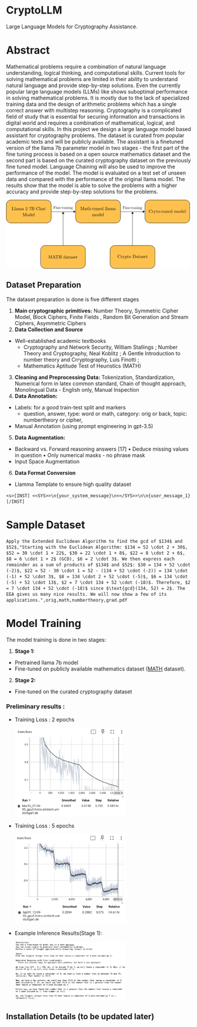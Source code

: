 # CryptoLLM
Large Language Models for Cryptography Assistance.

# Abstract
Mathematical problems require a combination of natural language understanding, logical thinking, and computational skills. Current tools for solving mathematical problems are limited in their ability to understand natural language and provide step-by-step solutions. Even the currently popular large language models (LLMs) like shows suboptimal performance in solving mathematical problems. It is mostly due to the lack of specialized training data and the design of arithmetic problems which has a single correct answer with multistep reasoning. Cryptography is a complicated field of study that is essential for securing information and transactions in digital world and requires a combination of mathematical, logical, and computational skills. In this project we design a large language model based assistant for cryptography problems. The dataset is curated from popular academic texts and will be publicly available. The assistant is a finetuned version of the llama 7b parameter model in two stages - the first part of the fine tuning process is based on a open source mathematics dataset and the second part is based on the curated cryptography dataset on the previously fine tuned model. Language Chaining will also be used to improve the performance of the model. The model is evaluated on a test set of unseen data and compared with the performance of the original llama model. The results show that the model is able to solve the problems with a higher accuracy and provide step-by-step solutions for the problems.

<img src="assets/fine_tune_bitmap.png" alt="Fine Tuning Flowchart" width="500"/>



## Dataset Preparation
The dataset preparation is done is five different stages
1. **Main cryptographic primitives:**
    Number Theory, Symmetric Cipher Model, Block Ciphers, Finite Fields , Random Bit Generation and Stream Ciphers, Asymmetric Ciphers
2. **Data Collection and Source**    
- Well-established academic textbooks
    - Cryptography and Network Security, William Stallings ;  Number Theory and Cryptography, Neal Koblitz ; A Gentle Introduction to number theory and Crryptography, Luis Finotti ;
    - Mathematics Aptitude Test of Heuristics (MATH)
3. **Cleaning and Preprocessing Data:**
Tokenization, Standardization, Numerical form in latex common standard, Chain of thought approach, Monolingual Data - English only, Manual Inspection
4. **Data Annotation:**
- Labels: for a good train-test split and markers
    - question, answer, type: word or math, category: orig or back, topic: numbertheory or cipher,
- Manual Annotation (using prompt engineering in gpt-3.5)
5. **Data Augmentation:**
- Backward vs. Forward reasoning answers [17]
    • Deduce missing values in question
    • Only numerical masks - no phrase mask
- Input Space Augmentation

6. **Data Format Conversion**
- Llamma Template to ensure high quality dataset
```
<s>[INST] <<SYS>>\n{your_system_message}\n<</SYS>>\n\n{user_message_1} [/INST]
```
# Sample Dataset
    Apply the Extended Euclidean Algorithm to find the gcd of $134$ and $52$,"Starting with the Euclidean Algorithm: $134 = 52 \cdot 2 + 30$, $52 = 30 \cdot 1 + 22$, $30 = 22 \cdot 1 + 8$, $22 = 8 \cdot 2 + 6$, $8 = 6 \cdot 1 + 2$ (GCD), $6 = 2 \cdot 3$. We then express each remainder as a sum of products of $134$ and $52$: $30 = 134 + 52 \cdot (-2)$, $22 = 52 - 30 \cdot 1 = 52 - (134 + 52 \cdot (-2)) = 134 \cdot (-1) + 52 \cdot 3$, $8 = 134 \cdot 2 + 52 \cdot (-5)$, $6 = 134 \cdot (-5) + 52 \cdot 13$, $2 = 7 \cdot 134 + 52 \cdot (-18)$. Therefore, $2 = 7 \cdot 134 + 52 \cdot (-18)$ since $\text{gcd}(134, 52) = 2$. The EEA gives us many nice results. We will now show a few of its applications.",orig,math,numbertheory,grad.pdf


# Model Training
The model training is done in two stages:
1. **Stage 1:**
- Pretrained llama 7b model
- Fine-tuned on publicly available mathematics dataset ([MATH](https://github.com/hendrycks/math) dataset).
2. **Stage 2:**
- Fine-tuned on the curated cryptography dataset


### Preliminary results  :

- Training Loss : 2 epochs

    <img src="assets/2-epoch.png" alt="Training Loss: 2 epochs" width="300"/>
    
- Training Loss : 5 epochs

    <img src="assets/5-epoch.png" alt="Training Loss : 5 epochs" width="300"/>

- Example Inference Results(Stage 1):

    <img src="assets/example-inference.png" alt="Example Inference Results(Stage 1):" width="300"/>


## Installation Details (to be updated later)

